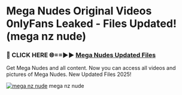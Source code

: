 # Mega Nudes Original Videos 0nlyFans Leaked - Files Updated! (mega nz nude)

<h3>🔴 CLICK HERE 🌐==►► <a href="https://tinyurl.com/2p9ay9w9" rel="nofollow">Mega Nudes Updated Files</a></h3>

Get Mega Nudes and all content. Now you can access all videos and pictures of Mega Nudes. New Updated Files 2025!

[![mega nz nude](https://i.imgur.com/KQgVmj3.gif)](https://tinyurl.com/2p9ay9w9)
mega nz nude
